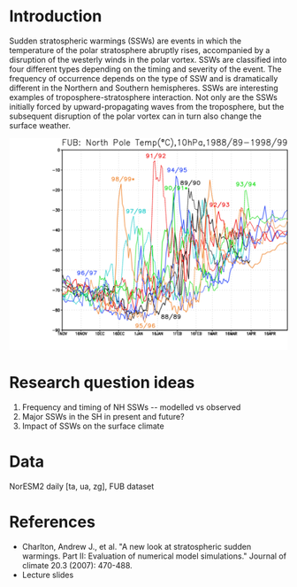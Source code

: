 <!--
---
title: "Model topic: SSW"
teaching: 0
exercises: 0
questions:
- "How to analyze SSW using CMIP6 data?"
objectives:
- "Learn about SSW"
- "Learn to analyze CMIP6 data"
keypoints:
- "SSW"
-->

# Introduction
Sudden stratospheric warmings (SSWs) are events in which the temperature of the polar stratosphere abruptly rises, accompanied by a disruption of the westerly winds in the polar vortex. SSWs are classified into four different types depending on the timing and severity of the event. The frequency of occurrence depends on the type of SSW and is dramatically different in the Northern and Southern hemispheres. 
SSWs are interesting examples of troposphere-stratosphere interaction. Not only are the SSWs initially forced by upward-propagating waves from the troposphere, but the subsequent disruption of the polar vortex can in turn also change the surface weather. 

<img src="../fig/ssw_nh.png" width=600> 

# Research question ideas
1. Frequency and timing of NH SSWs -- modelled vs observed
2. Major SSWs in the SH in present and future?
3. Impact of SSWs on the surface climate

# Data
NorESM2 daily [ta, ua, zg], FUB dataset 

# References
- Charlton, Andrew J., et al. "A new look at stratospheric sudden warmings. Part II: Evaluation of numerical model simulations." Journal of climate 20.3 (2007): 470-488.
- Lecture slides
